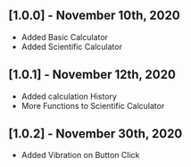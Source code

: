 ## [1.0.0] - November 10th, 2020
- Added Basic Calculator
- Added Scientific Calculator
## [1.0.1] - November 12th, 2020
- Added calculation History
- More Functions to Scientific Calculator
## [1.0.2] - November 30th, 2020
- Added Vibration on Button Click


